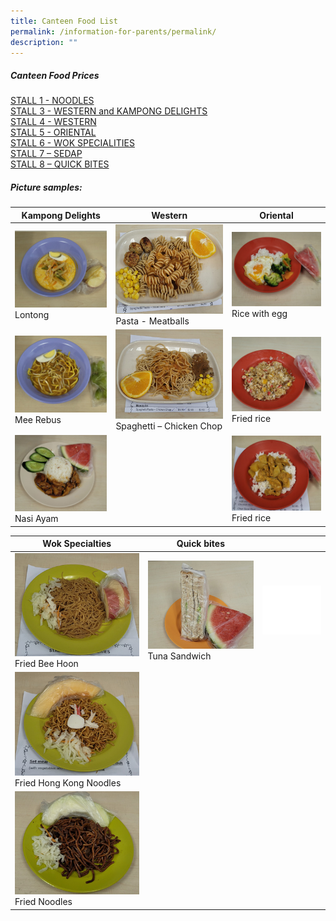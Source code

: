 ```yaml
---
title: Canteen Food List
permalink: /information-for-parents/permalink/
description: ""
---
```

##### Canteen Food Prices  

<a href="/files/CanteenFood/STALL 1 – NOODLE.pdf" target="_blank">STALL 1 -  NOODLES</a>  
<a href="/files/CanteenFood/STALL 3 – WESTERN & KAMPONG DELIGHTS.pdf" target="_blank">STALL 3 -  WESTERN and KAMPONG DELIGHTS</a>  
<a href="/files/CanteenFood/STALL 4 – WESTERN.pdf" target="_blank">STALL 4 -  WESTERN</a>  
<a href="/files/CanteenFood/STALL 5 – ORIENTAL.pdf" target="_blank">STALL 5 -  ORIENTAL</a>  
<a href="/files/CanteenFood/STALL 6 – WOK SPECIALITIES.pdf" target="_blank">STALL 6 -  WOK SPECIALITIES</a>  
<a href="/files/CanteenFood/STALL 7 – SEDAP.pdf" target="_blank">STALL 7 – SEDAP</a>  
<a href="/files/CanteenFood/STALL 8 – QUICK BITES.pdf" target="_blank">STALL 8 – QUICK BITES</a>  
  
	
##### Picture samples:

| Kampong Delights | Western | Oriental |
| -------- | -------- | -------- |
| <img src="/images/CanteenFood/Lontong.jpg" alt="">Lontong|<img src="/images/CanteenFood/PastaMeatballs.jpg" alt="">Pasta - Meatballs   |<img src="/images/CanteenFood/RiceEgg.jpg" alt="">Rice with egg
| <img src="/images/CanteenFood/MeeRebus.jpg" alt="">Mee Rebus      |<img src="/images/CanteenFood/SpaghettiChickenChop.jpg" alt="">Spaghetti – Chicken Chop|<img src="/images/CanteenFood/FriedRice.jpg" alt="">Fried rice
|<img src="/images/CanteenFood/NasiAyam.jpg" alt="">Nasi Ayam||<img src="/images/CanteenFood/CurryRice.jpg" alt="">Fried rice
  
	  

| Wok Specialties | Quick bites ||
| -------- | -------- | -------- |
| <img src="/images/CanteenFood/FriedBeeHoon.jpg" alt="">Fried Bee Hoon  | <img src="/images/CanteenFood/TunaSandwich.jpg" alt="">Tuna Sandwich     |<img src="/images/CanteenFood/FoodFiller.jpg" alt="">
|<img src="/images/CanteenFood/FriedHKNoodles.jpg" alt="">Fried Hong Kong Noodles||
|<img src="/images/CanteenFood/FriedNoodles.jpg" alt="">Fried Noodles|